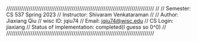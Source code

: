 ///////////////////////////////////////////////////////////////////////////////
// 
// Semester:         CS 537 Spring 2023
// Instructor:       Shivaram Venkataraman
//
// Author:           Jiaxiang Qiu
// wisc ID:          jqiu74
// Email:            jqiu74@wisc.edu
// CS Login:         jiaxiang
// Status of implementation: completed(I guess so 0^0)
//
///////////////////////////////////////////////////////////////////////////////
